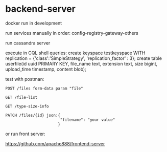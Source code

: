 # backend-server

docker run in development

run services manually in order: config-registry-gateway-others

run cassandra server

execute in CQL shell queries:
create keyspace testkeyspace WITH replication = {'class':'SimpleStrategy', 'replication_factor' : 3};
create table userfile(id uuid PRIMARY KEY, file_name text, extension text, size bigint, upload_time timestamp, content blob);

test with postman:

    POST /files form-data param "file"
    
    GET /file-list
    
    GET /type-size-info
    
    PATCH /files/{id} json:{
                           	"filename": "your value"
                           }
    
or run front server:

https://github.com/apache888/frontend-server
    
